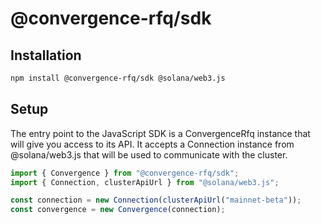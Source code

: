 # @convergence-rfq/sdk

## Installation

```bash
npm install @convergence-rfq/sdk @solana/web3.js
```

## Setup

The entry point to the JavaScript SDK is a ConvergenceRfq instance that will give you access to its API. It accepts a Connection instance from @solana/web3.js that will be used to communicate with the cluster.

```ts
import { Convergence } from "@convergence-rfq/sdk";
import { Connection, clusterApiUrl } from "@solana/web3.js";

const connection = new Connection(clusterApiUrl("mainnet-beta"));
const convergence = new Convergence(connection);
```
